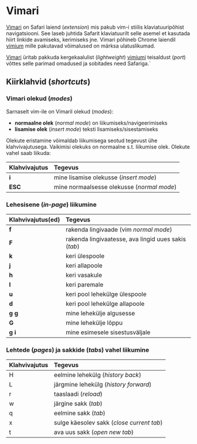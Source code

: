# Vimari

[Vimari](https://github.com/televator-apps/vimari/blob/master/README.md) on Safari laiend \(_extension_\) mis pakub vim-i stiilis klaviatuuripõhist  navigatsiooni. See laseb juhtida Safarit klaviatuurilt selle asemel et kasutada hiirt linkide avamiseks, kerimiseks jne. Vimari põhineb Chrome laiendil [vimium](https://github.com/philc/vimium) mille pakutavad võimalused on märksa ulatuslikumad.

[Vimari](https://github.com/televator-apps/vimari/blob/master/README.md) üritab pakkuda kergekaalulist \(_lightweight_\) [vimiumi](https://github.com/philc/vimium) teisaldust \(_port_\) võttes selle parimad omadused ja sobitades need Safariga.´

## Kiirklahvid \(_shortcuts_\)

### Vimari olekud \(_modes_\)

Sarnaselt vim-ile on Vimaril olekud \(_modes_\):

* **normaalne olek** \(_normal mode_\) on liikumiseks/navigeerimiseks
* **lisamise olek** \(_insert mode_\) teksti lisamiseks/sisestamiseks

Olekute eristamine võimaldab liikumisega seotud tegevust ühe klahvivajutusega. Vaikimisi olekuks on normaalne s.t. liikumise olek. Olekute vahel saab liikuda:

| Klahvivajutus | Tegevus |
| :--- | :--- |
| **i** | mine lisamise olekusse \(_insert mode_\) |
| **ESC** | mine normaalsesse olekusse \(_normal mode_\) |

### Lehesisene \(_in-page_\) liikumine

| Klahvivajutus\(ed\) | Tegevus |
| :--- | :--- |
| **f** | rakenda lingivaade \(vim _normal mode_\) |
| **F** | rakenda lingivaatesse, ava lingid uues sakis \(_tab_\) |
| **k** | keri ülespoole |
| **j** | keri allapoole |
| **h** | keri vasakule |
| **l** | keri paremale |
| **u** | keri pool lehekülge ülespoole |
| **d** | keri pool lehekülge allapoole |
| **g g** | mine lehekülje algusesse |
| **G** | mine lehekülje lõppu |
| **g i** | mine esimesele sisestusväljale |

###  Lehtede \(_pages_\) ja sakkide \(_tabs_\) vahel liikumine 

| Klahvivajutus | Tegevus |
| :--- | :--- |
| H | eelmine lehekülg \(_history back_\) |
| L | järgmine lehekülg \(_history forward_\) |
| r | taaslaadi \(_reload_\) |
| w | järgine sakk \(_tab_\) |
| q | eelmine sakk \(_tab_\) |
| x | sulge käesolev sakk \(_close current tab_\) |
| t | ava uus sakk \(_open new tab_\) |



